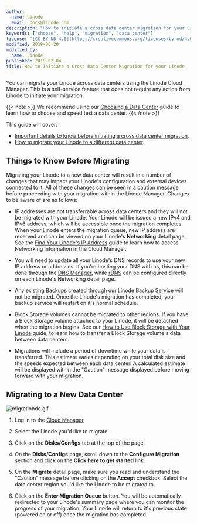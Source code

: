```yaml
---
author:
  name: Linode
  email: docs@linode.com
description: "How to initiate a cross data center migration for your Linode using the Cloud Manager."
keywords: ["choose", "help", "migration", "data center"]
license: "[CC BY-ND 4.0](https://creativecommons.org/licenses/by-nd/4.0)"
modified: 2019-06-20
modified_by:
  name: Linode
published: 2019-02-04
title: How to Initiate a Cross Data Center Migration for your Linode
---
```


You can migrate your Linode across data centers using the Linode Cloud Manager. This is a self-service feature that does not require any action from Linode to initiate your migration.

{{< note >}}
We recommend using our [Choosing a Data Center](/docs/platform/how-to-choose-a-data-center/) guide to learn how to choose and speed test a data center.
{{< /note >}}

This guide will cover:

- [Important details to know before initiating a cross data center migration](/docs/platform/migrating-to-a-different-data-center/#things-to-know-before-migrating).
- [How to migrate your Linode to a different data center](/docs/platform/migrating-to-a-different-data-center/#migrating-to-a-new-data-center).

## Things to Know Before Migrating

Migrating your Linode to a new data center will result in a number of changes that may impact your Linode's configuration and external devices connected to it. All of these changes can be seen in a caution message before proceeding with your migration within the Linode Manager. Changes to be aware of are as follows:

- IP addresses are not transferrable across data centers and they will not be migrated with your Linode. Your Linode will be issued a new IPv4 and IPv6 address, which will be accessible once the migration completes. When your Linode enters the migration queue, new IP address are reserved and can be viewed on your Linode's **Networking** detail page. See the [Find Your Linode's IP Address](/docs/quick-answers/linode-platform/find-your-linodes-ip-address/) guide to learn how to access Networking information in the Cloud Manager.

- You will need to update all your Linode's DNS records to use your new IP address or addresses. If you're hosting your DNS with us, this can be done through the [DNS Manager](https://www.linode.com/docs/platform/manager/dns-manager/), while [rDNS](https://www.linode.com/docs/networking/dns/configure-your-linode-for-reverse-dns/) can be configured directly on each Linode's Networking detail page.

- Any existing Backups created through our [Linode Backup Service](/docs/platform/disk-images/linode-backup-service/) will not be migrated. Once the Linode's migration has completed, your backup service will restart on it's normal schedule.

- Block Storage volumes cannot be migrated to other regions. If you have a Block Storage volume attached to your Linode, it will be detached when the migration begins. See our [How to Use Block Storage with Your Linode](/docs/platform/block-storage/how-to-use-block-storage-with-your-linode/#how-to-transfer-block-storage-data-between-data-centers) guide, to learn how to transfer a Block Storage volume's data between data centers.

- Migrations will include a period of downtime while your data is transferred. This estimate varies depending on your total disk size and the speeds expected between each data center. A calculated estimate will be displayed within the "Caution" message displayed before moving forward with your migration.

## Migrating to a New Data Center

![migrationdc.gif](migrationdc.gif)

1. Log in to the [Cloud Manager](https://www.cloud.linode.com)

1. Select the Linode you'd like to migrate.

1. Click on the **Disks/Configs** tab at the top of the page.

1. On the **Disks/Configs** page, scroll down to the **Configure Migration** section and click on the **Click here to get started** link.

1. On the **Migrate** detail page, make sure you read and understand the "Caution" message before clicking on the **Accept** checkbox. Select the data center region you'd like the Linode to be migrated to.

1. Click on the **Enter Migration Queue** button. You will be automatically redirected to your Linode's summary page where you can monitor the progress of your migration. Your Linode will return to it's previous state (powered on or off) once the migration has completed.

